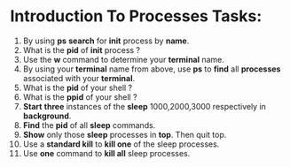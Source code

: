 # Introduction To Processes Tasks:
1. By using **ps** **search** for **init** process by **name**.
2. What is the **pid** of **init** process ?
3. Use the **w** command to determine your **terminal** name.
4. By using your **terminal** name from above, use **ps** to **find** all **processes** associated with your **terminal**.
5. What is the **pid** of your shell ?
6. What is the **ppid** of your shell ?
7. **Start** **three** instances of the **sleep** 1000,2000,3000 respectively in **background**.
8. **Find** the **pid** of all **sleep** commands.
9. **Show** only those **sleep** processes in **top**. Then quit top.
10. Use a **standard kill** to **kill one** of the sleep processes.
11. Use **one** command to **kill all** sleep processes.
